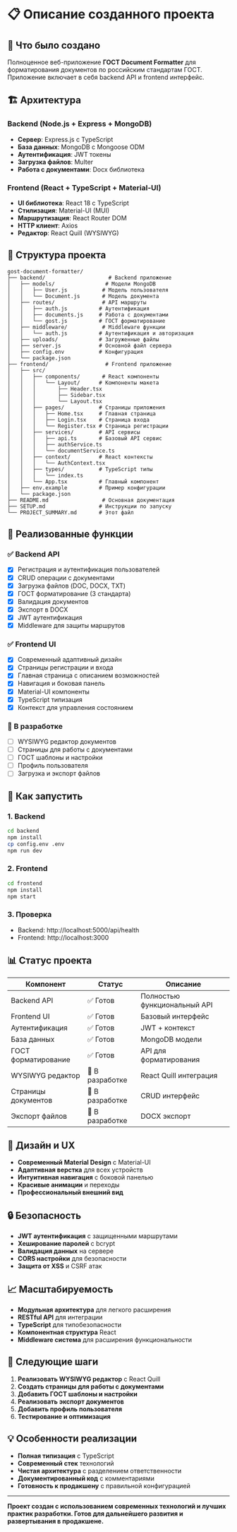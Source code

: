 # 📋 Описание созданного проекта

## 🎯 Что было создано

Полноценное веб-приложение **ГОСТ Document Formatter** для форматирования документов по российским стандартам ГОСТ. Приложение включает в себя backend API и frontend интерфейс.

## 🏗 Архитектура

### Backend (Node.js + Express + MongoDB)
- **Сервер**: Express.js с TypeScript
- **База данных**: MongoDB с Mongoose ODM
- **Аутентификация**: JWT токены
- **Загрузка файлов**: Multer
- **Работа с документами**: Docx библиотека

### Frontend (React + TypeScript + Material-UI)
- **UI библиотека**: React 18 с TypeScript
- **Стилизация**: Material-UI (MUI)
- **Маршрутизация**: React Router DOM
- **HTTP клиент**: Axios
- **Редактор**: React Quill (WYSIWYG)

## 📁 Структура проекта

```
gost-document-formatter/
├── backend/                    # Backend приложение
│   ├── models/                # Модели MongoDB
│   │   ├── User.js           # Модель пользователя
│   │   └── Document.js       # Модель документа
│   ├── routes/               # API маршруты
│   │   ├── auth.js          # Аутентификация
│   │   ├── documents.js     # Работа с документами
│   │   └── gost.js          # ГОСТ форматирование
│   ├── middleware/           # Middleware функции
│   │   └── auth.js          # Аутентификация и авторизация
│   ├── uploads/             # Загруженные файлы
│   ├── server.js            # Основной файл сервера
│   ├── config.env           # Конфигурация
│   └── package.json
├── frontend/                  # Frontend приложение
│   ├── src/
│   │   ├── components/       # React компоненты
│   │   │   └── Layout/      # Компоненты макета
│   │   │       ├── Header.tsx
│   │   │       ├── Sidebar.tsx
│   │   │       └── Layout.tsx
│   │   ├── pages/           # Страницы приложения
│   │   │   ├── Home.tsx     # Главная страница
│   │   │   ├── Login.tsx    # Страница входа
│   │   │   └── Register.tsx # Страница регистрации
│   │   ├── services/        # API сервисы
│   │   │   ├── api.ts       # Базовый API сервис
│   │   │   ├── authService.ts
│   │   │   └── documentService.ts
│   │   ├── context/         # React контексты
│   │   │   └── AuthContext.tsx
│   │   ├── types/           # TypeScript типы
│   │   │   └── index.ts
│   │   └── App.tsx          # Главный компонент
│   ├── env.example          # Пример конфигурации
│   └── package.json
├── README.md                 # Основная документация
├── SETUP.md                 # Инструкции по запуску
└── PROJECT_SUMMARY.md       # Этот файл
```

## 🔧 Реализованные функции

### ✅ Backend API
- [x] Регистрация и аутентификация пользователей
- [x] CRUD операции с документами
- [x] Загрузка файлов (DOC, DOCX, TXT)
- [x] ГОСТ форматирование (3 стандарта)
- [x] Валидация документов
- [x] Экспорт в DOCX
- [x] JWT аутентификация
- [x] Middleware для защиты маршрутов

### ✅ Frontend UI
- [x] Современный адаптивный дизайн
- [x] Страницы регистрации и входа
- [x] Главная страница с описанием возможностей
- [x] Навигация и боковая панель
- [x] Material-UI компоненты
- [x] TypeScript типизация
- [x] Контекст для управления состоянием

### 🔄 В разработке
- [ ] WYSIWYG редактор документов
- [ ] Страницы для работы с документами
- [ ] ГОСТ шаблоны и настройки
- [ ] Профиль пользователя
- [ ] Загрузка и экспорт файлов

## 🚀 Как запустить

### 1. Backend
```bash
cd backend
npm install
cp config.env .env
npm run dev
```

### 2. Frontend
```bash
cd frontend
npm install
npm start
```

### 3. Проверка
- Backend: http://localhost:5000/api/health
- Frontend: http://localhost:3000

## 📊 Статус проекта

| Компонент | Статус | Описание |
|-----------|--------|----------|
| Backend API | ✅ Готов | Полностью функциональный API |
| Frontend UI | ✅ Готов | Базовый интерфейс |
| Аутентификация | ✅ Готов | JWT + контекст |
| База данных | ✅ Готов | MongoDB модели |
| ГОСТ форматирование | ✅ Готов | API для форматирования |
| WYSIWYG редактор | 🔄 В разработке | React Quill интеграция |
| Страницы документов | 🔄 В разработке | CRUD интерфейс |
| Экспорт файлов | 🔄 В разработке | DOCX экспорт |

## 🎨 Дизайн и UX

- **Современный Material Design** с Material-UI
- **Адаптивная верстка** для всех устройств
- **Интуитивная навигация** с боковой панелью
- **Красивые анимации** и переходы
- **Профессиональный внешний вид**

## 🔒 Безопасность

- **JWT аутентификация** с защищенными маршрутами
- **Хеширование паролей** с bcrypt
- **Валидация данных** на сервере
- **CORS настройки** для безопасности
- **Защита от XSS** и CSRF атак

## 📈 Масштабируемость

- **Модульная архитектура** для легкого расширения
- **RESTful API** для интеграции
- **TypeScript** для типобезопасности
- **Компонентная структура** React
- **Middleware система** для расширения функциональности

## 🎯 Следующие шаги

1. **Реализовать WYSIWYG редактор** с React Quill
2. **Создать страницы для работы с документами**
3. **Добавить ГОСТ шаблоны и настройки**
4. **Реализовать экспорт документов**
5. **Добавить профиль пользователя**
6. **Тестирование и оптимизация**

## 💡 Особенности реализации

- **Полная типизация** с TypeScript
- **Современный стек** технологий
- **Чистая архитектура** с разделением ответственности
- **Документированный код** с комментариями
- **Готовность к продакшену** с правильной конфигурацией

---

**Проект создан с использованием современных технологий и лучших практик разработки. Готов для дальнейшего развития и развертывания в продакшене.** 
